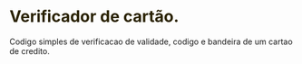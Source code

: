 <h1 style="color: #5e9ca0;"><span style="color: #2b2301;">Verificador de&nbsp;cart&atilde;o.</span></h1>
<p>Codigo simples de verificacao de validade, codigo e bandeira de um cartao de credito. </p>
<p>&nbsp;</p>
<p><strong>&nbsp;</strong></p>
